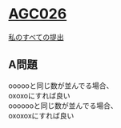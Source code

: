 # [AGC026](https://beta.atcoder.jp/contests/agc026)  
[私のすべての提出](https://beta.atcoder.jp/contests/agc026/submissions?f.Task=&f.Language=&f.Status=&f.User=tokizo)  
  
## A問題  
oooooと同じ数が並んでる場合、  
oxoxoにすれば良い  
ooooooと同じ数が並んでる場合、  
oxoxoxにすれば良い  
